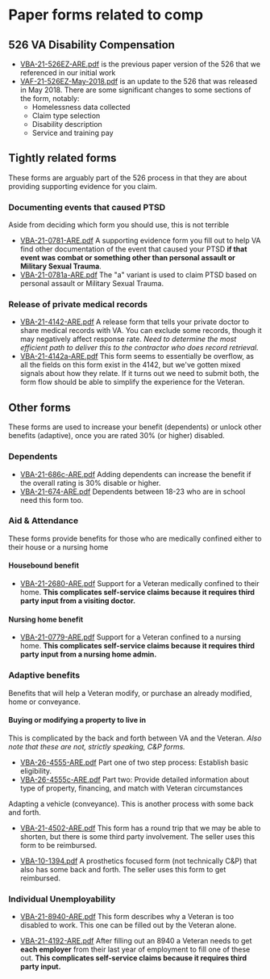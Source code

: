 # Paper forms related to comp



## 526 VA Disability Compensation
- [VBA-21-526EZ-ARE.pdf](VBA-21-526EZ-ARE.pdf) is the previous paper version of the 526 that we referenced in our initial work
- [VAF-21-526EZ-May-2018.pdf](VAF-21-526EZ-May-2018.pdf) is an update to the 526 that was released in May 2018. There are some significant changes to some sections of the form, notably:
  - Homelessness data collected
  - Claim type selection
  - Disability description
  - Service and training pay



## Tightly related forms

These forms are arguably part of the 526 process in that they are about providing supporting evidence for you claim.

### Documenting events that caused PTSD

Aside from deciding which form you should use, this is not terrible

- [VBA-21-0781-ARE.pdf](VBA-21-0781-ARE.pdf) A supporting evidence form you fill out to help VA find other documentation of the event that caused your PTSD **if that event was combat or something other than personal assault or Military Sexual Trauma**.
- [VBA-21-0781a-ARE.pdf](VBA-21-0781a-ARE.pdf) The "a" variant is used to claim PTSD based on personal assault or Military Sexual Trauma.

### Release of private medical records

- [VBA-21-4142-ARE.pdf](VBA-21-4142-ARE.pdf) A release form that tells your private doctor to share medical records with VA. You can exclude some records, though it may negatively affect response rate. *Need to determine the most efficient path to deliver this to the contractor who does record retrieval.*
- [VBA-21-4142a-ARE.pdf](VBA-21-4142a-ARE.pdf) This form seems to essentially be overflow, as all the fields on this form exist in the 4142, but we've gotten mixed signals about how they relate. If it turns out we need to submit both, the form flow should be able to simplify the experience for the Veteran.



## Other forms

These forms are used to increase your benefit (dependents) or unlock other benefits (adaptive), once you are rated 30% (or higher) disabled.



### Dependents

- [VBA-21-686c-ARE.pdf](VBA-21-686c-ARE.pdf) Adding dependents can increase the benefit if the overall rating is 30% disable or higher.
- [VBA-21-674-ARE.pdf](VBA-21-674-ARE.pdf) Dependents between 18-23 who are in school need this form too.



### Aid & Attendance

These forms provide benefits for those who are medically confined either to their house or a nursing home

#### Housebound benefit 

- [VBA-21-2680-ARE.pdf](VBA-21-2680-ARE.pdf) Support for a Veteran medically confined to their home.  **This complicates self-service claims because it requires third party input from a visiting doctor.**

#### Nursing home benefit

- [VBA-21-0779-ARE.pdf](VBA-21-0779-ARE.pdf) Support for a Veteran confined to a nursing home.  **This complicates self-service claims because it requires third party input from a nursing home admin.**

### Adaptive benefits

Benefits that will help a Veteran modify, or purchase an already modified, home or conveyance.

#### Buying or modifying a property to live in

This is complicated by the back and forth between VA and the Veteran. *Also note that these are not, strictly speaking, C&P forms.*

- [VBA-26-4555-ARE.pdf](VBA-26-4555-ARE.pdf) Part one of two step process: Establish basic eligibility.
- [VBA-26-4555c-ARE.pdf](VBA-26-4555c-ARE.pdf) Part two: Provide detailed information about type of property, financing, and match with Veteran circumstances

Adapting a vehicle (conveyance). This is another process with some back and forth.  

- [VBA-21-4502-ARE.pdf](VBA-21-4502-ARE.pdf) This form has a round trip that we may be able to shorten, but there is some third party involvement. The seller uses this form to be reimbursed.

- [VBA-10-1394.pdf](VBA-10-1394.pdf) A prosthetics focused form (not technically C&P) that also has some back and forth. The seller uses this form to get reimbursed.



### Individual Unemployability

- [VBA-21-8940-ARE.pdf](VBA-21-8940-ARE.pdf) This form describes why a Veteran is too disabled to work. This one can be filled out by the Veteran alone.

- [VBA-21-4192-ARE.pdf](VBA-21-4192-ARE.pdf) After filling out an 8940 a Veteran needs to get **each employer** from their last year of employment to fill one of these out. **This complicates self-service claims because it requires third party input.**

